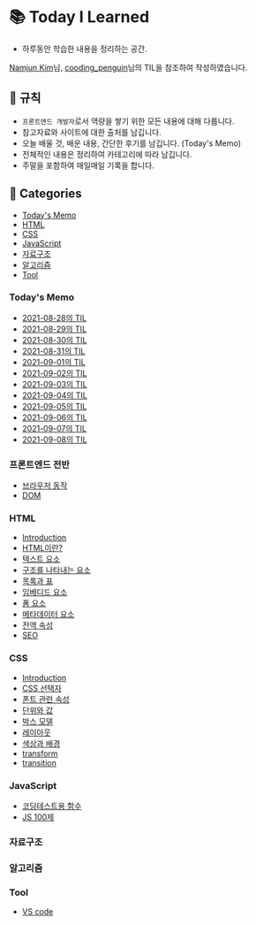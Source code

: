 # 📚 Today I Learned

- 하루동안 학습한 내용을 정리하는 공간.

[Namjun Kim](https://github.com/namjunemy/TIL)님, [cooding_penguin](https://www.instagram.com/cooding_penguin/)님의 TIL을 참조하여 작성하였습니다.

## 📢 규칙

- `프론트엔드 개발자`로서 역량을 쌓기 위한 모든 내용에 대해 다룹니다.
- 참고자료와 사이트에 대한 출처를 남깁니다.
- 오늘 배울 것, 배운 내용, 간단한 후기를 남깁니다. (Today's Memo)
- 전체적인 내용은 정리하여 카테고리에 따라 남깁니다.
- 주말을 포함하여 매일매일 기록을 합니다.

## 📁 Categories

- [Today's Memo](#todays-memo)
- [HTML](#html)
- [CSS](#css)
- [JavaScript](#javascript)
- [자료구조](#자료구조)
- [알고리즘](#알고리즘)
- [Tool](#tool)

### Today's Memo

- [2021-08-28의 TIL](Today's%20Memo/2021-08-28.md)
- [2021-08-29의 TIL](Today's%20Memo/2021-08-29.md)
- [2021-08-30의 TIL](Today's%20Memo/2021-08-30.md)
- [2021-08-31의 TIL](Today's%20Memo/2021-08-31.md)
- [2021-09-01의 TIL](Today's%20Memo/2021-09-01.md)
- [2021-09-02의 TIL](Today's%20Memo/2021-09-02.md)
- [2021-09-03의 TIL](Today's%20Memo/2021-09-03.md)
- [2021-09-04의 TIL](Today's%20Memo/2021-09-04.md)
- [2021-09-05의 TIL](Today's%20Memo/2021-09-05.md)
- [2021-09-06의 TIL](Today's%20Memo/2021-09-06.md)
- [2021-09-07의 TIL](Today's%20Memo/2021-09-07.md)
- [2021-09-08의 TIL](Today's%20Memo/2021-09-08.md)

### 프론트엔드 전반

- [브라우저 동작](FrontEnd/browser-rendering.md)
- [DOM](FrontEnd/DOM.md)

### HTML

- [Introduction](HTML/Introduction.md)
- [HTML이란?](HTML/what-is-html.md)
- [텍스트 요소](HTML/text-element.md)
- [구조를 나타내는 요소](HTML/structure-element.md)
- [목록과 표](HTML/list-and-table.md)
- [임베디드 요소](HTML/imbedded-element.md)
- [폼 요소](HTML/form-element.md)
- [메타데이터 요소](HTML/meta-element.md)
- [전역 속성](HTML/global-attributes.md)
- [SEO](HTML/SEO.md)

### CSS

- [Introduction](CSS/introduction.md)
- [CSS 선택자](CSS/selector.md)
- [폰트 관련 속성](CSS/font.md)
- [단위와 값](CSS/unit.md)
- [박스 모델](CSS/box-model.md)
- [레이아웃](CSS/layout.md)
- [색상과 배경](CSS/color-and-background.md)
- [transform](CSS/transform.md)
- [transition](CSS/transition.md)

### JavaScript

- [코딩테스트용 함수](JavaScript/coding-test.md)
- [JS 100제](JavaScript/JS100.md)

### 자료구조

### 알고리즘

### Tool

- [VS code](Tool/vs-code.md)
